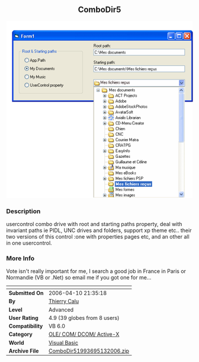 ﻿<div align="center">

## ComboDir5

<img src="PIC20065131050262116.gif">
</div>

### Description

usercontrol combo drive with root and starting paths property, deal with invariant paths ie PIDL, UNC drives and folders, support xp theme etc.. their two versions of this control :one with properties pages etc, and an other all in one usercontrol.
 
### More Info
 
Vote isn't really important for me, I search a good job in France in Paris or Normandie (VB or .Net) so email me if you got one for me...


<span>             |<span>
---                |---
**Submitted On**   |2006-04-10 21:35:18
**By**             |[Thierry Calu](https://github.com/Planet-Source-Code/PSCIndex/blob/master/ByAuthor/thierry-calu.md)
**Level**          |Advanced
**User Rating**    |4.9 (39 globes from 8 users)
**Compatibility**  |VB 6\.0
**Category**       |[OLE/ COM/ DCOM/ Active\-X](https://github.com/Planet-Source-Code/PSCIndex/blob/master/ByCategory/ole-com-dcom-active-x__1-29.md)
**World**          |[Visual Basic](https://github.com/Planet-Source-Code/PSCIndex/blob/master/ByWorld/visual-basic.md)
**Archive File**   |[ComboDir51993695132006\.zip](https://github.com/Planet-Source-Code/thierry-calu-combodir5__1-65313/archive/master.zip)








